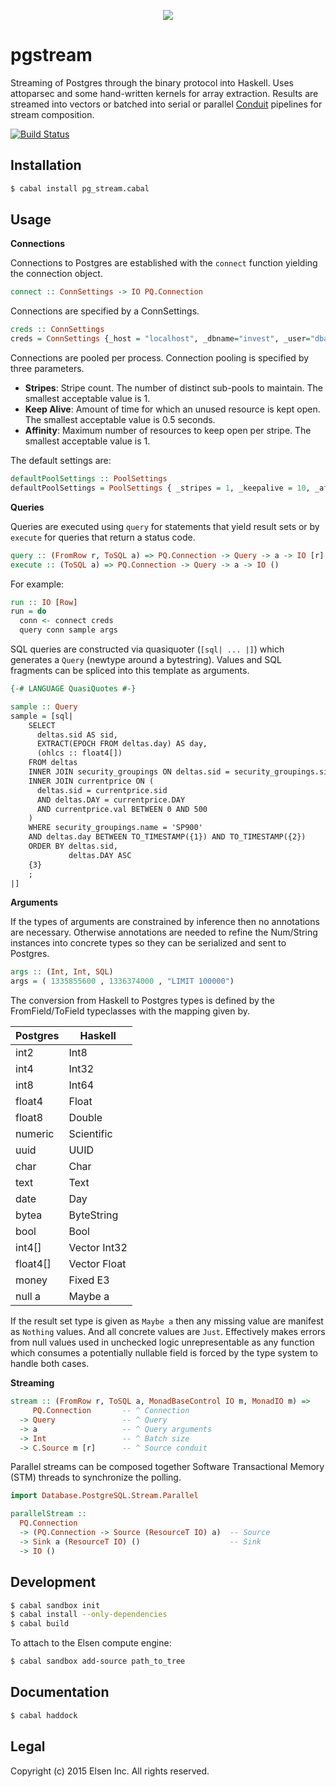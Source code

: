 <p align="center">
  <a href="http://elsen.co">
    <img src="https://elsen.co/img/apple-touch-icon-144x144.png"/>
  </a>
</p>

pgstream
========

Streaming of Postgres through the binary protocol into Haskell. Uses attoparsec
and some hand-written kernels for array extraction. Results are streamed into
vectors or batched into serial or parallel
[Conduit](https://hackage.haskell.org/package/conduit-1.2.4/docs/Data-Conduit.html)
pipelines for stream composition.

[![Build Status](https://magnum.travis-ci.com/elsen-trading/pgstream.svg?token=BpJfxk8kj7YxSxz44Sq9&branch=master)](https://magnum.travis-ci.com/elsen-trading/pgstream)

Installation
------------

```bash
$ cabal install pg_stream.cabal
```

Usage
-----

**Connections**

Connections to Postgres are established with the ``connect`` function yielding
the connection object.

```haskell
connect :: ConnSettings -> IO PQ.Connection
```

Connections are specified by a ConnSettings.

```haskell
creds :: ConnSettings
creds = ConnSettings {_host = "localhost", _dbname="invest", _user="dbadmin"}
```

Connections are pooled per process. Connection pooling is specified by three
parameters.

* **Stripes**: Stripe count. The number of distinct sub-pools to maintain. The smallest acceptable value is 1.
* **Keep Alive**: Amount of time for which an unused resource is kept open. The smallest acceptable value is 0.5 seconds.
* **Affinity**: Maximum number of resources to keep open per stripe. The smallest acceptable value is 1.

The default settings are:

```haskell
defaultPoolSettings :: PoolSettings
defaultPoolSettings = PoolSettings { _stripes = 1, _keepalive = 10, _affinity = 10 }
```


**Queries**

Queries are executed using ``query`` for statements that yield result sets or by
``execute`` for queries that return a status code.

```haskell
query :: (FromRow r, ToSQL a) => PQ.Connection -> Query -> a -> IO [r]
execute :: (ToSQL a) => PQ.Connection -> Query -> a -> IO ()
```

For example:

```haskell
run :: IO [Row]
run = do
  conn <- connect creds
  query conn sample args
```

SQL queries are constructed via quasiquoter (``[sql| ... |]``) which generates a
``Query`` (newtype around a bytestring). Values and SQL fragments can be spliced
into this template as arguments.

```haskell
{-# LANGUAGE QuasiQuotes #-}

sample :: Query
sample = [sql|
    SELECT
      deltas.sid AS sid,
      EXTRACT(EPOCH FROM deltas.day) AS day,
      (ohlcs :: float4[])
    FROM deltas
    INNER JOIN security_groupings ON deltas.sid = security_groupings.sid
    INNER JOIN currentprice ON (
      deltas.sid = currentprice.sid
      AND deltas.DAY = currentprice.DAY
      AND currentprice.val BETWEEN 0 AND 500
    )
    WHERE security_groupings.name = 'SP900'
    AND deltas.day BETWEEN TO_TIMESTAMP({1}) AND TO_TIMESTAMP({2})
    ORDER BY deltas.sid,
             deltas.DAY ASC
    {3}
    ;
|]
```

**Arguments**

If the types of arguments are constrained by inference then no annotations are
necessary. Otherwise annotations are needed to refine the Num/String instances
into concrete types so they can be serialized and sent to Postgres.

```haskell
args :: (Int, Int, SQL)
args = ( 1335855600 , 1336374000 , "LIMIT 100000")
```

The conversion from Haskell to Postgres types is defined by the
FromField/ToField typeclasses with the mapping given by.

| Postgres      | Haskell       |
| ------------- |---------------|
| int2          | Int8          |
| int4          | Int32         |
| int8          | Int64         |
| float4        | Float         |
| float8        | Double        |
| numeric       | Scientific    |
| uuid          | UUID          |
| char          | Char          |
| text          | Text          |
| date          | Day           |
| bytea         | ByteString    |
| bool          | Bool          |
| int4[]        | Vector Int32  |
| float4[]      | Vector Float  |
| money         | Fixed E3      |
| null a        | Maybe a       |

If the result set type is given as ``Maybe a`` then any missing value are
manifest as ``Nothing``  values. And all concrete values are ``Just``.
Effectively makes errors from null values used in unchecked logic
unrepresentable as any function which consumes a potentially nullable field is
forced by the type system to handle both cases.

**Streaming**

```haskell
stream :: (FromRow r, ToSQL a, MonadBaseControl IO m, MonadIO m) =>
     PQ.Connection       -- ^ Connection
  -> Query               -- ^ Query
  -> a                   -- ^ Query arguments
  -> Int                 -- ^ Batch size
  -> C.Source m [r]      -- ^ Source conduit
```

Parallel streams can be composed together Software Transactional Memory (STM)
threads to synchronize the polling.

```haskell
import Database.PostgreSQL.Stream.Parallel

parallelStream ::
  PQ.Connection
  -> (PQ.Connection -> Source (ResourceT IO) a)  -- Source
  -> Sink a (ResourceT IO) ()                    -- Sink
  -> IO ()
```

Development
-----------

```bash
$ cabal sandbox init
$ cabal install --only-dependencies
$ cabal build
```

To attach to the Elsen compute engine:

```bash
$ cabal sandbox add-source path_to_tree
```

Documentation
--------------

```bash
$ cabal haddock
```

Legal
-----

Copyright (c) 2015 Elsen Inc. All rights reserved.
